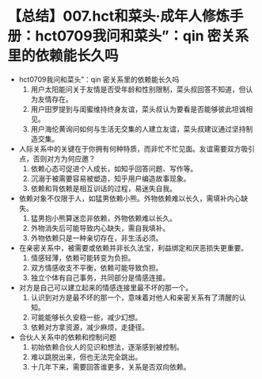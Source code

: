# 【总结】007.hct和菜头·成年人修炼手册：hct0709我问和菜头”：qin 密关系里的依赖能长久吗

-   hct0709我问和菜头”：qin 密关系里的依赖能长久吗
    1.  用户太阳能问关于友情是否受年龄和性别限制，菜头叔回答不知道，但认为友情存在。
    2.  用户田罗提到与闺蜜维持终身友谊，菜头叔认为要看是否能够彼此坦诚相见。
    3.  用户海伦黄询问如何与生活无交集的人建立友谊，菜头叔建议通过坚持制造交集。
-   人际关系中的关键在于你拥有何种特质，而非忙不忙见面。友谊需要双方吸引点，否则对方为何应邀？
    1.  依赖心态可促进个人成长，如知乎回答问题、写作等。
    2.  沉溺于被需要容易被塑造，知乎用户编造故事现象。
    3.  依赖和背依赖是相互训话的过程，易迷失自我。
-   依赖对象不仅限于人，如猛男依赖小熊。外物依赖难以长久，需填补内心缺失。
    1.  猛男抱小熊算迷恋非依赖，外物依赖难以长久。
    2.  外物消失后可能导致内心缺失，需自我填补。
    3.  外物依赖只是一种亲切存在，非生活必须。
-   在亲密关系中，被需要或依赖并非长久法宝，利益绑定和厌恶损失更重要。
    1.  情感轻薄，依赖可能转变为负担。
    2.  双方情感收支不平衡，依赖可能导致负担。
    3.  独立个体有自己事务，共同部分是情感连接。
-   对方是自己可以建立起来的情感连接里最不坏的那一个。
    1.  认识到对方是最不坏的那一个，意味着对他人和亲密关系有了清醒的认知。
    2.  可能能够长久安稳一些，减少幻想。
    3.  依赖对方拿资源，减少麻烦，走捷径。
-   合伙人关系中的依赖和控制问题
    1.  初始依赖合伙人的见识和想法，逐渐感到被控制。
    2.  难以跳脱出来，但也无法完全跳出。
    3.  十几年下来，需要回答谁更多，关系是否双向依赖。